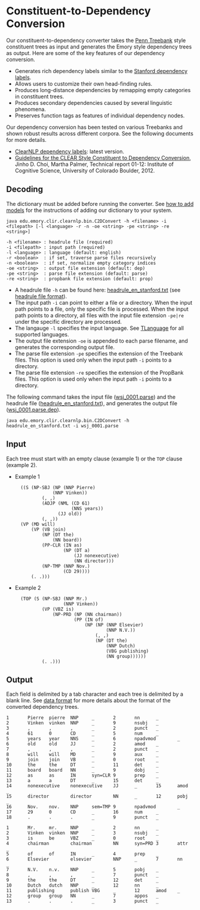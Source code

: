 # Constituent-to-Dependency Conversion

Our constituent-to-dependency converter takes the [Penn Treebank](http://www.cis.upenn.edu/~treebank/) style constituent trees as input and generates the Emory style dependency trees as output. Here are some of the key features of our dependency conversion.

* Generates rich dependency labels similar to the [Stanford dependency labels](http://nlp.stanford.edu/software/stanford-dependencies.shtml).
* Allows users to customize their own head-finding rules.
* Produces long-distance dependencies by remapping empty categories in constituent trees.
* Produces secondary dependencies caused by several linguistic phenomena.
* Preserves function tags as features of individual dependency nodes.

Our dependency conversion has been tested on various Treebanks and shown robust results across different corpora. See the following documents for more details.

* [ClearNLP dependency labels](../dependency/dependency_guidelines.md): latest version.
* [Guidelines for the CLEAR Style Constituent to Dependency Conversion](http://www.mathcs.emory.edu/~choi/doc/clear-dependency-2012.pdf), Jinho D. Choi, Martha Palmer, Technical report 01-12: Institute of Cognitive Science, University of Colorado Boulder, 2012.

## Decoding

The dictionary must be added before running the converter. See [how to add models](../quick_start/models.md) for the instructions of adding our dictionary to your system.

	java edu.emory.clir.clearnlp.bin.C2DConvert -h <filename> -i <filepath> [-l <language> -r -n -oe <string> -pe <string> -re <string>]

	-h <filename> : headrule file (required)
	-i <filepath> : input path (required)
	-l <language> : language (default: english)
	-r <boolean>  : if set, traverse parse files recursively
	-n <boolean>  : if set, normalize empty category indices
	-oe <string>  : output file extension (default: dep)
	-pe <string>  : parse file extension (default: parse)
	-re <string>  : propbank file extension (default: prop)

* A headrule file `-h` can be found here: [headrule\_en\_stanford.txt](https://github.com/clir/clearnlp/blob/master/src/main/resources/headrules/headrule_en_stanford.txt) (see [headrule file format](../formats/headrule_format.md)).
* The input path `-i` can point to either a file or a directory. When the input path points to a file, only the specific file is processed. When the input path points to a directory, all files with the input file extension `-pe|re` under the specific directory are processed.
* The langauge `-l` specifies the input language. See [TLanguage](https://github.com/clir/clearnlp/blob/master/src/main/java/edu/emory/clir/clearnlp/util/lang/TLanguage.java) for all supported languages.
* The output file extension `-oe` is appended to each parse filename, and generates the corresponding output file.
* The parse file extension `-pe` specifies the extension of the Treebank files. This option is used only when the input path `-i` points to a directory.
* The parse file extension `-re` specifies the extension of the PropBank files. This option is used only when the input path `-i` points to a directory.
		
The following command takes the input file ([wsj\_0001.parse](https://github.com/clir/clearnlp/blob/master/src/main/resources/samples/wsj_0001.parse)) and the headrule file ([headrule\_en\_stanford.txt](https://github.com/clir/clearnlp/blob/master/src/main/resources/headrules/headrule_en_stanford.txt)), and generates the output file ([wsj\_0001.parse.dep](https://github.com/clir/clearnlp/blob/master/src/main/resources/samples/wsj_0001.parse.dep)).

	java edu.emory.clir.clearnlp.bin.C2DConvert -h headrule_en_stanford.txt -i wsj_0001.parse

## Input

Each tree must start with an empty clause (example 1) or the `TOP` clause (example 2).

* Example 1 

		((S (NP-SBJ (NP (NNP Pierre)
	                (NNP Vinken))
	            (, ,)
	            (ADJP (NML (CD 61)
	                       (NNS years))
	                  (JJ old))
	            (, ,))
    	(VP (MD will)
        	(VP (VB join)
	            (NP (DT the)
	                (NN board))
	            (PP-CLR (IN as)
	                    (NP (DT a)
	                        (JJ nonexecutive)
	                        (NN director)))
	            (NP-TMP (NNP Nov.)
	                    (CD 29))))
    		(. .)))
    		
* Example 2

		(TOP (S (NP-SBJ (NNP Mr.)
		                (NNP Vinken))
		        (VP (VBZ is)
		            (NP-PRD (NP (NN chairman))
		                    (PP (IN of)
		                        (NP (NP (NNP Elsevier)
		                                (NNP N.V.))
		                            (, ,)
		                            (NP (DT the)
		                                (NNP Dutch)
		                                (VBG publishing)
		                                (NN group))))))
				(. .)))
				
## Output

Each field is delimited by a tab character and each tree is delimited by a blank line. See [data format](../formats/data_format.md) for more details about the format of the converted dependency trees.

	1       Pierre  pierre  NNP     _       2       nn      _
	2       Vinken  vinken  NNP     _       9       nsubj   _
	3       ,       ,       ,       _       2       punct   _
	4       61      0       CD      _       5       num     _
	5       years   year    NNS     _       6       npadvmod        _
	6       old     old     JJ      _       2       amod    _
	7       ,       ,       ,       _       2       punct   _
	8       will    will    MD      _       9       aux     _
	9       join    join    VB      _       0       root    _
	10      the     the     DT      _       11      det     _
	11      board   board   NN      _       9       dobj    _
	12      as      as      IN      syn=CLR 9       prep    _
	13      a       a       DT      _       15      det     _
	14      nonexecutive    nonexecutive    JJ      _       15      amod    _
	15      director        director        NN      _       12      pobj    _
	16      Nov.    nov.    NNP     sem=TMP 9       npadvmod        _
	17      29      0       CD      _       16      num     _
	18      .       .       .       _       9       punct   _
	 
	1       Mr.     mr.     NNP     _       2       nn      _
	2       Vinken  vinken  NNP     _       3       nsubj   _
	3       is      be      VBZ     _       0       root    _
	4       chairman        chairman        NN      syn=PRD 3       attr    _
	5       of      of      IN      _       4       prep    _
	6       Elsevier        elsevier        NNP     _       7       nn      _
	7       N.V.    n.v.    NNP     _       5       pobj    _
	8       ,       ,       ,       _       7       punct   _
	9       the     the     DT      _       12      det     _
	10      Dutch   dutch   NNP     _       12      nn      _
	11      publishing      publish VBG     _       12      amod    _
	12      group   group   NN      _       7       appos   _
	13      .       .       .       _       3       punct   _